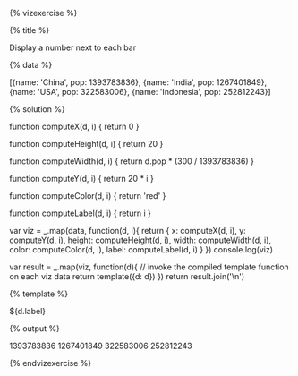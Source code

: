 {% vizexercise %}

{% title %}

Display a number next to each bar

{% data %}

[{name: 'China', pop: 1393783836},
 {name: 'India', pop: 1267401849},
 {name: 'USA', pop: 322583006},
 {name: 'Indonesia', pop: 252812243}]

{% solution %}

function computeX(d, i) {
    return 0
}

function computeHeight(d, i) {
    return 20
}

function computeWidth(d, i) {
    return d.pop * (300 / 1393783836)
}

function computeY(d, i) {
    return 20 * i
}

function computeColor(d, i) {
    return 'red'
}

function computeLabel(d, i) {
    return i
}

var viz = _.map(data, function(d, i){
            return {
                x: computeX(d, i),
                y: computeY(d, i),
                height: computeHeight(d, i),
                width: computeWidth(d, i),
                color: computeColor(d, i),
                label: computeLabel(d, i)
            }
         })
console.log(viz)

var result = _.map(viz, function(d){
         // invoke the compiled template function on each viz data
         return template({d: d})
     })
return result.join('\n')

{% template %}

<g transform="translate(${d.x} ${d.y})">
<rect width="${d.width}"
     height="${d.height}"
     style="fill:${d.color};
            stroke-width:3;
            stroke:rgb(0,0,0)" />
<text x="${d.width} + 30" y="10">${d.label}</text>
</g>

{% output %}

<g transform="translate(0 0)">
<rect width="300"
     height="20"
     style="fill:red;
            stroke-width:3;
            stroke:rgb(0,0,0)" />
<text x="330" y="10">1393783836</text>
</g>
<g transform="translate(0 20)">
<rect width="272.79736274685854"
     height="20"
     style="fill:red;
            stroke-width:3;
            stroke:rgb(0,0,0)" />
<text x="330" y="10">1267401849</text>
</g>
<g transform="translate(0 40)">
<rect width="69.43322149418297"
     height="20"
     style="fill:red;
            stroke-width:3;
            stroke:rgb(0,0,0)" />
<text x="330" y="10">322583006</text>
</g>
<g transform="translate(0 60)">
<rect width="54.415663993968145"
     height="20"
     style="fill:red;
            stroke-width:3;
            stroke:rgb(0,0,0)" />
<text x="330" y="10">252812243</text>
</g>

{% endvizexercise %}
